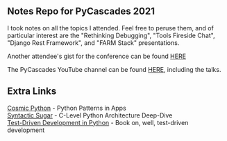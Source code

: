 ## Notes Repo for PyCascades 2021
I took notes on all the topics I attended. Feel free to peruse them, and of particular interest are the "Rethinking Debugging", "Tools Fireside Chat", "Django Rest Framework", and "FARM Stack" presentations. 

Another attendee's gist for the conference can be found [HERE](https://gist.github.com/foosel/8f7d34bea233d10b364f6628e2fdc5b)

The PyCascades YouTube channel can be found [HERE](https://youtube.com/c/PyCascades), including the talks.

## Extra Links
[Cosmic Python](http://www.cosmicpython.com/) - Python Patterns in Apps<br>
[Syntactic Sugar](https://snarky.ca/tag/syntactic-sugar/) - C-Level Python Architecture Deep-Dive<br>
[Test-Driven Development in Python](https://www.obeythetestinggoat.com/) - Book on, well, test-driven development<br>

